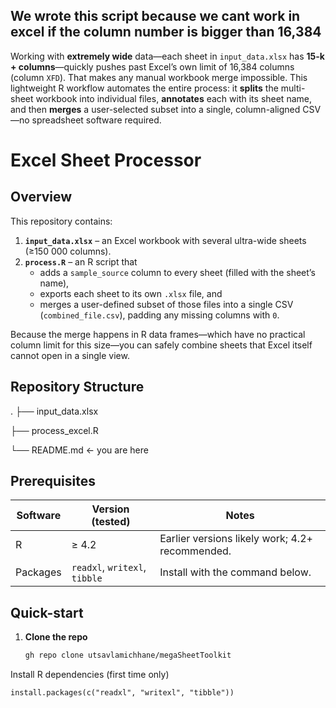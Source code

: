 ## We wrote this script because we cant work in excel if the column number is bigger than 16,384 

Working with **extremely wide** data—each sheet in `input_data.xlsx` has **15-k + columns**—quickly pushes past Excel’s own limit of 16,384 columns (column `XFD`).  That makes any manual workbook merge impossible.  This lightweight R workflow automates the entire process: it **splits** the multi-sheet workbook into individual files, **annotates** each with its sheet name, and then **merges** a user-selected subset into a single, column-aligned CSV—no spreadsheet software required.

# Excel Sheet Processor

## Overview
This repository contains:

1. **`input_data.xlsx`** – an Excel workbook with several ultra-wide sheets (≥150 000 columns).  
2. **`process.R`** – an R script that  
   * adds a `sample_source` column to every sheet (filled with the sheet’s name),  
   * exports each sheet to its own `.xlsx` file, and  
   * merges a user-defined subset of those files into a single CSV (`combined_file.csv`), padding any missing columns with `0`.

Because the merge happens in R data frames—which have no practical column limit for this size—you can safely combine sheets that Excel itself cannot open in a single view.

## Repository Structure

.
├── input_data.xlsx

├── process_excel.R

└── README.md ← you are here


## Prerequisites

| Software | Version (tested) | Notes |
|----------|------------------|-------|
| R        | ≥ 4.2            | Earlier versions likely work; 4.2+ recommended. |
| Packages | `readxl`, `writexl`, `tibble` | Install with the command below. |

## Quick-start

1. **Clone the repo**
   ```bash
   gh repo clone utsavlamichhane/megaSheetToolkit


Install R dependencies (first time only)


```
install.packages(c("readxl", "writexl", "tibble"))

```
